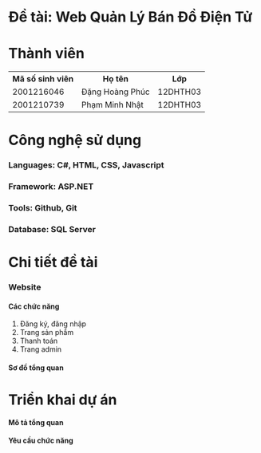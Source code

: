 # Đề tài: Web Quản Lý Bán Đồ Điện Tử

# Thành viên

<div>
  <table>
    <tr>
      <th>Mã số sinh viên</th>
      <th>Họ tên</th>
      <th>Lớp</th>
    </tr>
    <tr>
      <td>2001216046</td>
      <td>Đặng Hoàng Phúc</td>
      <td>12DHTH03</td>
    </tr>
    <tr>
      <td>2001210739</td>
      <td>Phạm Minh Nhật</td>
      <td>12DHTH03</td>
    </tr>
  </table>
</div>

# Công nghệ sử dụng

<h3>Languages: C#, HTML, CSS, Javascript</h3>
<h3>Framework: ASP.NET</h3>
<h3>Tools: Github, Git</h3>
<h3>Database: SQL Server</h3>

# Chi tiết đề tài
<div>
  <h3>Website</h3>
  <h4>Các chức năng</h4>
  <ol>
    <li>Đăng ký, đăng nhập</li>
    <li>Trang sản phẩm</li>
    <li>Thanh toán</li>
    <li>Trang admin</li>
  </ol>
  <h4>Sơ đồ tổng quan</h4>
</div>

# Triển khai dự án

<h4>Mô tả tổng quan</h4>
<h4>Yêu cầu chức năng</h4>
